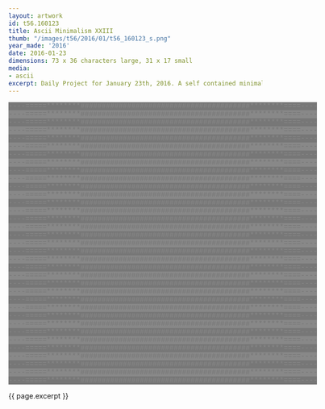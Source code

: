 ```yaml
---
layout: artwork
id: t56.160123
title: Ascii Minimalism XXIII
thumb: "/images/t56/2016/01/t56_160123_s.png"
year_made: '2016'
date: 2016-01-23
dimensions: 73 x 36 characters large, 31 x 17 small
media:
- ascii
excerpt: Daily Project for January 23th, 2016. A self contained minimalist ascii artwork. Fonts and css styles are allowed and included on page. Adapts to mobile and laptop breakpoints.
---
```


<style>
  pre {
    background-color: #FFFFFF;
    color: #000000;

    font-family: Courier,monospace;
    font-size: .875rem;
    line-height: 1rem;
    padding: 0;
    overflow: hidden;
  }
  pre .alt-F {
    background-color: #FFFFFF;
    color: #000000;
  }
  pre .alt-E {
    background-color: #EEEEEE;
    color: #111111;
  }
  pre .alt-D {
    background-color: #DDDDDD;
    color: #222222;
  }
  pre .alt-C {
    background-color: #CCCCCC;
    color: #333333;
  }
  pre .alt-B {
    background-color: #BBBBBB;
    color: #444444;
  }
  pre .alt-A {
    background-color: #AAAAAA;
    color: #555555;
  }
  pre .alt-9 {
    background-color: #999999;
    color: #666666;
  }
  pre .alt-8 {
    background-color: #888888;
    color: #777777;
  }
  pre .alt-7 {
    background-color: #777777;
    color: #888888;
  }
  pre .alt-6 {
    background-color: #666666;
    color: #999999;
  }
  pre .alt-5 {
    background-color: #555555;
    color: #AAAAAA;
  }
  pre .alt-4 {
    background-color: #444444;
    color: #BBBBBB;
  }
  pre .alt-3 {
    background-color: #333333;
    color: #CCCCCC;
  }
  pre .alt-2 {
    background-color: #222222;
    color: #DDDDDD;
  }
  pre .alt-1 {
    background-color: #111111;
    color: #EEEEEE;
  }
  pre .alt-0 {
    background-color: #000000;
    color: #FFFFFF;
  }

  @media screen and (max-width: 600px) {
    .ascii-large {
      display: none;
    }
    pre {
      width: 16.25rem;
    }
  }
  @media screen and (min-width: 600px){
    .ascii-small {
      display: none;
    }
    pre {
      width: 38.25rem;
    }
  }
</style>

<pre class="ascii-large">
<span class="alt-7">----=====********########################################********====----</span>
<span class="alt-8">----=====********########################################********====----</span>
<span class="alt-7">----=====********########################################********====----</span>
<span class="alt-8">----=====********########################################********====----</span>
<span class="alt-7">----=====********########################################********====----</span>
<span class="alt-8">----=====********########################################********====----</span>
<span class="alt-7">----=====********########################################********====----</span>
<span class="alt-8">----=====********########################################********====----</span>
<span class="alt-7">----=====********########################################********====----</span>
<span class="alt-8">----=====********########################################********====----</span>
<span class="alt-7">----=====********########################################********====----</span>
<span class="alt-8">----=====********########################################********====----</span>
<span class="alt-7">----=====********########################################********====----</span>
<span class="alt-8">----=====********########################################********====----</span>
<span class="alt-7">----=====********########################################********====----</span>
<span class="alt-8">----=====********########################################********====----</span>
<span class="alt-7">----=====********########################################********====----</span>
<span class="alt-8">----=====********########################################********====----</span>
<span class="alt-7">----=====********########################################********====----</span>
<span class="alt-8">----=====********########################################********====----</span>
<span class="alt-7">----=====********########################################********====----</span>
<span class="alt-8">----=====********########################################********====----</span>
<span class="alt-7">----=====********########################################********====----</span>
<span class="alt-8">----=====********########################################********====----</span>
<span class="alt-7">----=====********########################################********====----</span>
<span class="alt-8">----=====********########################################********====----</span>
<span class="alt-7">----=====********########################################********====----</span>
<span class="alt-8">----=====********########################################********====----</span>
<span class="alt-7">----=====********########################################********====----</span>
<span class="alt-8">----=====********########################################********====----</span>
<span class="alt-7">----=====********########################################********====----</span>
<span class="alt-8">----=====********########################################********====----</span>
<span class="alt-7">----=====********########################################********====----</span>
<span class="alt-8">----=====********########################################********====----</span>
<span class="alt-7">----=====********########################################********====----</span>
</pre>

<pre class="ascii-small">
<span class="alt-7">--===****###############***==--</span>
<span class="alt-8">--===****###############***==--</span>
<span class="alt-7">--===****###############***==--</span>
<span class="alt-8">--===****###############***==--</span>
<span class="alt-7">--===****###############***==--</span>
<span class="alt-8">--===****###############***==--</span>
<span class="alt-7">--===****###############***==--</span>
<span class="alt-8">--===****###############***==--</span>
<span class="alt-7">--===****###############***==--</span>
<span class="alt-8">--===****###############***==--</span>
<span class="alt-7">--===****###############***==--</span>
<span class="alt-8">--===****###############***==--</span>
<span class="alt-7">--===****###############***==--</span>
<span class="alt-8">--===****###############***==--</span>
<span class="alt-7">--===****###############***==--</span>
<span class="alt-8">--===****###############***==--</span>
</pre>

{{ page.excerpt }}
